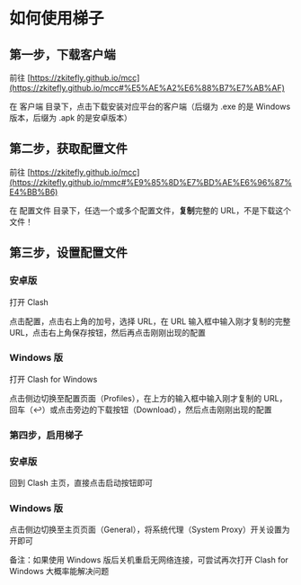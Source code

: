 # 如何使用梯子

## 第一步，下载客户端

前往 [https://zkitefly.github.io/mcc](https://zkitefly.github.io/mcc#%E5%AE%A2%E6%88%B7%E7%AB%AF)

在 客户端 目录下，点击下载安装对应平台的客户端（后缀为 .exe 的是 Windows 版本，后缀为 .apk 的是安卓版本）

## 第二步，获取配置文件

前往 [https://zkitefly.github.io/mcc](https://zkitefly.github.io/mmc#%E9%85%8D%E7%BD%AE%E6%96%87%E4%BB%B6)

在 配置文件 目录下，任选一个或多个配置文件，**复制**完整的 URL，不是下载这个文件！

## 第三步，设置配置文件

### 安卓版

打开 Clash

点击配置，点击右上角的加号，选择 URL，在 URL 输入框中输入刚才复制的完整 URL，点击右上角保存按钮，然后再点击刚刚出现的配置

### Windows 版

打开 Clash for Windows

点击侧边切换至配置页面（Profiles），在上方的输入框中输入刚才复制的 URL，回车（↩︎）或点击旁边的下载按钮（Download），然后点击刚刚出现的配置

### 第四步，启用梯子

### 安卓版

回到 Clash 主页，直接点击启动按钮即可

### Windows 版

点击侧边切换至主页页面（General），将系统代理（System Proxy）开关设置为开即可

备注：如果使用 Windows 版后关机重启无网络连接，可尝试再次打开 Clash for Windows 大概率能解决问题
